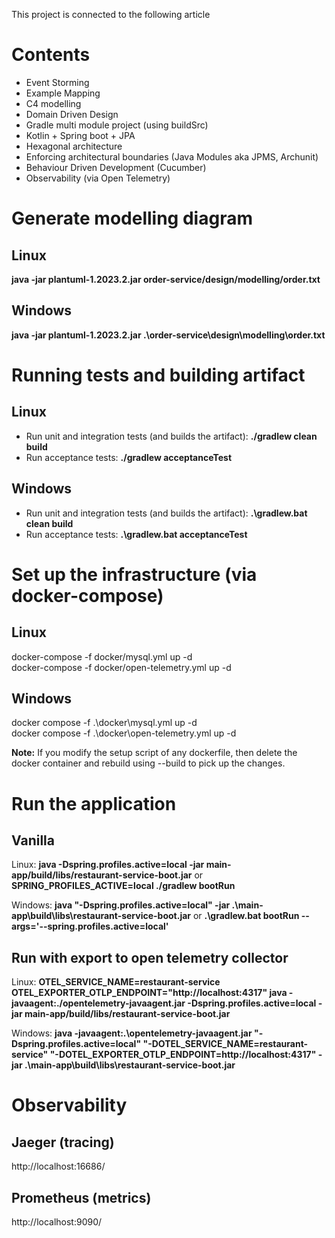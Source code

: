 This project is connected to the following article

# Contents

- Event Storming
- Example Mapping
- C4 modelling
- Domain Driven Design
- Gradle multi module project (using buildSrc)
- Kotlin + Spring boot + JPA
- Hexagonal architecture
- Enforcing architectural boundaries (Java Modules aka JPMS, Archunit)
- Behaviour Driven Development (Cucumber)
- Observability (via Open Telemetry)

# Generate modelling diagram

## Linux
**java -jar plantuml-1.2023.2.jar order-service/design/modelling/order.txt**

## Windows
**java -jar plantuml-1.2023.2.jar .\order-service\design\modelling\order.txt**

# Running tests and building artifact

## Linux 
* Run unit and integration tests (and builds the artifact): **./gradlew clean build**
* Run acceptance tests: **./gradlew acceptanceTest**

## Windows
* Run unit and integration tests (and builds the artifact): **.\gradlew.bat clean build**
* Run acceptance tests: **.\gradlew.bat acceptanceTest**

# Set up the infrastructure (via docker-compose)

## Linux
docker-compose -f docker/mysql.yml up -d  
docker-compose -f docker/open-telemetry.yml up -d  

## Windows
docker compose -f .\docker\mysql.yml up -d  
docker compose -f .\docker\open-telemetry.yml up -d


**Note:** If you modify the setup script of any dockerfile, then delete the docker container and rebuild using --build to pick up the changes.

# Run the application

## Vanilla
Linux: **java -Dspring.profiles.active=local -jar main-app/build/libs/restaurant-service-boot.jar** or **SPRING_PROFILES_ACTIVE=local ./gradlew bootRun**   

Windows: **java "-Dspring.profiles.active=local" -jar .\main-app\build\libs\restaurant-service-boot.jar** or **.\gradlew.bat bootRun --args='--spring.profiles.active=local'**  

## Run with export to open telemetry collector
Linux: **OTEL_SERVICE_NAME=restaurant-service OTEL_EXPORTER_OTLP_ENDPOINT="http://localhost:4317" java -javaagent:./opentelemetry-javaagent.jar -Dspring.profiles.active=local -jar main-app/build/libs/restaurant-service-boot.jar**  

Windows:  **java -javaagent:.\opentelemetry-javaagent.jar "-Dspring.profiles.active=local" "-DOTEL_SERVICE_NAME=restaurant-service" "-DOTEL_EXPORTER_OTLP_ENDPOINT=http://localhost:4317" -jar .\main-app\build\libs\restaurant-service-boot.jar**

# Observability

## Jaeger (tracing)
http://localhost:16686/

## Prometheus (metrics)
http://localhost:9090/
